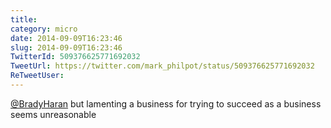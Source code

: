 ```yaml
---
title: 
category: micro
date: 2014-09-09T16:23:46
slug: 2014-09-09T16:23:46
TwitterId: 509376625771692032
TweetUrl: https://twitter.com/mark_philpot/status/509376625771692032
ReTweetUser: 
---
```


[@BradyHaran](https://twitter.com/BradyHaran) but lamenting a business for trying to succeed as a business seems unreasonable